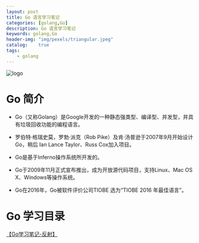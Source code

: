 ```yaml
---
layout: post
title: Go 语言学习笔记
categories: [golang,Go]
description: Go 语言学习笔记
keywords: golang,Go
header-img: "img/pexels/triangular.jpeg"
catalog:    true
tags:
    - golang
---
```



![logo][1]

# Go 简介

* Go（又称Golang）是Google开发的一种静态强类型、编译型、并发型，并具有垃圾回收功能的编程语言。

* 罗伯特·格瑞史莫，罗勃·派克（Rob Pike）及肯·汤普逊于2007年9月开始设计Go，稍后 Ian Lance Taylor、Russ Cox加入项目。

* Go是基于Inferno操作系统所开发的。

* Go于2009年11月正式宣布推出，成为开放源代码项目，支持Linux、Mac OS X、Windows等操作系统。

* Go在2016年，Go被软件评价公司TIOBE 选为“TIOBE 2016 年最佳语言”。


# Go 学习目录

[ 【Go学习笔记-反射】](https://jicki.me/golang/go/2000/01/01/golang-study-note-5 "Go 学习第五天")

  [1]: http://jicki.me/img/posts/golang/logo.jpg
